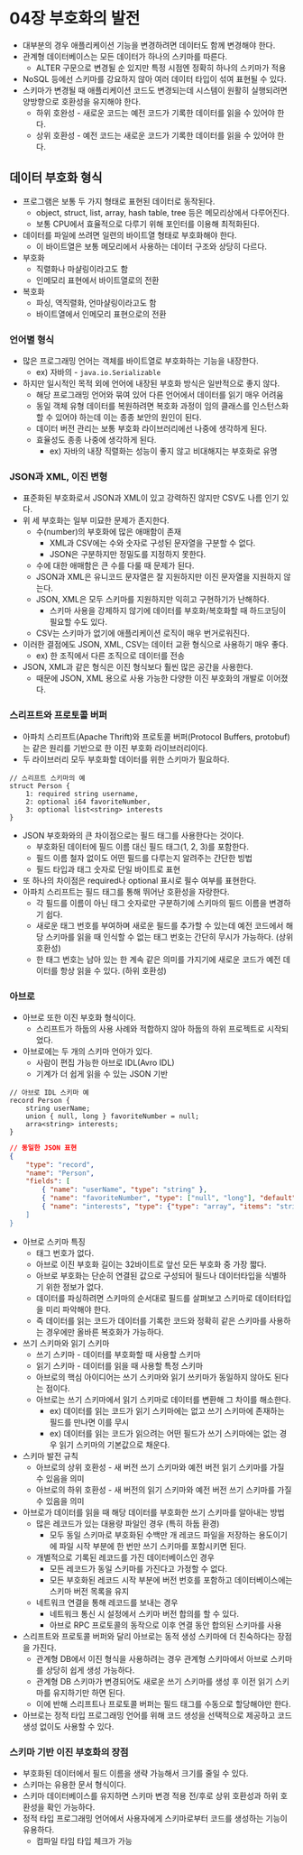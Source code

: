 # 04장 부호화의 발전
- 대부분의 경우 애플리케이션 기능을 변경하려면 데이터도 함께 변경해야 한다.
- 관계형 데이터베이스는 모든 데이터가 하나의 스키마를 따른다.
    - ALTER 구문으로 변경될 순 있지만 특정 시점엔 정확히 하나의 스키마가 적용
- NoSQL 등에선 스키마를 강요하지 않아 여러 데이터 타입이 섞여 표현될 수 있다.
- 스키마가 변경될 때 애플리케이션 코드도 변경되는데 시스템이 원활히 실행되려면 양방향으로 호환성을 유지해야 한다.
    - 하위 호완성 - 새로운 코드는 예전 코드가 기록한 데이터를 읽을 수 있어야 한다.
    - 상위 호환성 - 예전 코드는 새로운 코드가 기록한 데이터를 읽을 수 있어야 한다.

## 데이터 부호화 형식

- 프로그램은 보통 두 가지 형태로 표현된 데이터로 동작된다.
    - object, struct, list, array, hash table, tree 등은 메모리상에서 다루어진다.
    - 보통 CPU에서 효율적으로 다루기 위해 포인터를 이용해 최적화된다.
- 데이터를 파일에 쓰려면 일련의 바이트열 형태로 부호화해야 한다.
    - 이 바이트열은 보통 메모리에서 사용하는 데이터 구조와 상당히 다르다.
- 부호화
    - 직렬화나 마샬링이라고도 함
    - 인메모리 표현에서 바이트열로의 전환
- 복호화
    - 파싱, 역직렬화, 언마샬링이라고도 함
    - 바이트열에서 인메모리 표현으로의 전환

### 언어별 형식

- 많은 프로그래밍 언어는 객체를 바이트열로 부호화하는 기능을 내장한다.
    - ex) 자바의 - `java.io.Serializable`
- 하지만 일시적인 목적 외에 언어에 내장된 부호화 방식은 일반적으로 좋지 않다.
    - 해당 프로그래밍 언어와 묶여 있어 다른 언어에서 데이터를 읽기 매우 어려움
    - 동일 객체 유형 데이터를 복원하려면 복호화 과정이 임의 클래스를 인스턴스화할 수 있어야 하는데 이는 종종 보안의 원인이 된다.
    - 데이터 버전 관리는 보통 부호화 라이브러리에선 나중에 생각하게 된다.
    - 효율성도 종종 나중에 생각하게 된다.
        - ex) 자바의 내장 직렬화는 성능이 좋지 않고 비대해지는 부호화로 유명

### JSON과 XML, 이진 변형

- 표준화된 부호화로서 JSON과 XML이 있고 강력하진 않지만 CSV도 나름 인기 있다.
- 위 세 부호화는 일부 미묘한 문제가 존지한다.
    - 수(number)의 부호화에 많은 애매함이 존재
        - XML과 CSV에는 수와 숫자로 구성된 문자열을 구분할 수 없다.
        - JSON은 구분하지만 정밀도를 지정하지 못한다.
    - 수에 대한 애매함은 큰 수를 다룰 때 문제가 된다.
    - JSON과 XML은 유니코드 문자열은 잘 지원하지만 이진 문자열을 지원하지 않는다.
    - JSON, XML은 모두 스키마를 지원하지만 익히고 구현하기가 난해하다.
        - 스키마 사용을 강제하지 않기에 데이터를 부호화/복호화할 때 하드코딩이 필요할 수도 있다.
    - CSV는 스키마가 없기에 애플리케이션 로직이 매우 번거로워진다.
- 이러한 결점에도 JSON, XML, CSV는 데이터 교환 형식으로 사용하기 매우 좋다.
    - ex) 한 조직에서 다른 조직으로 데이터를 전송
- JSON, XML과 같은 형식은 이진 형식보다 훨씬 많은 공간을 사용한다.
    - 때문에 JSON, XML 용으로 사용 가능한 다양한 이진 부호화의 개발로 이어졌다.

### 스리프트와 프로토콜 버퍼

- 아파치 스리프트(Apache Thrift)와 프로토콜 버퍼(Protocol Buffers, protobuf)는 같은 원리를 기반으로 한 이진 부호화 라이브러리이다.
- 두 라이브러리 모두 부호화할 데이터를 위한 스키마가 필요하다.

```
// 스리프트 스키마의 예
struct Person {
	1: required string username,
	2: optional i64 favoriteNumber,
	3: optional list<string> interests
}
```

- JSON 부호화와의 큰 차이점으로는 필드 태그를 사용한다는 것이다.
    - 부호화된 데이터에 필드 이름 대신 필드 태그(1, 2, 3)를 포함한다.
    - 필드 이름 철자 없이도 어떤 필드를 다루는지 알려주는 간단한 빙법
    - 필드 타입과 태그 숫자로 단일 바이트로 표현
- 또 하나의 차이점은 required나 optional 표시로 필수 여부를 표현한다.
- 아파치 스리프트는 필드 태그를 통해 뛰어난 호환성을 자랑한다.
    - 각 필드를 이름이 아닌 태그 숫자로만 구분하기에 스키마의 필드 이름을 변경하기 쉽다.
    - 새로운 태그 번호를 부여하며 새로운 필드를 추가할 수 있는데 예전 코드에서 해당 스키마를 읽을 때 인식할 수 없는 태그 번호는 간단히 무시가 가능하다. (상위 호환성)
    - 한 태그 번호는 남아 있는 한 계속 같은 의미를 가지기에 새로운 코드가 예전 데이터를 항상 읽을 수 있다. (하위 호환성)

### 아브로

- 아브로 또한 이진 부호화 형식이다.
  - 스리프트가 하둡의 사용 사례와 적합하지 않아 하둡의 하위 프로젝트로 시작되었다.
- 아브로에는 두 개의 스키마 언아가 있다.
  - 사람이 편집 가능한 아브로 IDL(Avro IDL)
  - 기계가 더 쉽게 읽을 수 있는 JSON 기반

```
// 아브로 IDL 스키마 예
record Person {
	string userName;
	union { null, long } favoriteNumber = null;
	arra<string> interests;
}
```

```json
// 동일한 JSON 표현
{
	"type": "record",
	"name": "Person",
	"fields": [
		{ "name": "userName", "type": "string" },
		{ "name": "favoriteNumber", "type": ["null", "long"], "default": null },
		{ "name": "interests", "type": {"type": "array", "items": "string} }
	]
}
```

- 아브로 스키마 특징
  - 태그 번호가 없다.
  - 아브로 이진 부호화 길이는 32바이트로 앞선 모든 부호화 중 가장 짧다.
  - 아브로 부호화는 단순히 연결된 값으로 구성되어 필드나 데이터타입을 식별하기 위한 정보가 없다.
  - 데이터를 파싱하려면 스키마의 순서대로 필드를 살펴보고 스키마로 데이터타입을 미리 파악해야 한다.
  - 즉 데이터를 읽는 코드가 데이터를 기록한 코드와 정확히 같은 스키마를 사용하는 경우에만 올바른 복호화가 가능하다.
- 쓰기 스키마와 읽기 스키마
  - 쓰기 스키마 - 데이터를 부호화할 때 사용할 스키마
  - 읽기 스키마 - 데이터를 읽을 때 사용할 특정 스키마
  - 아브로의 핵심 아이디어는 쓰기 스키마와 읽기 쓰키마가 동일하지 않아도 된다는 점이다.
  - 아브로는 쓰기 스키마에서 읽기 스키마로 데이터를 변환해 그 차이를 해소한다.
    - ex) 데이터를 읽는 코드가 읽기 스키마에는 없고 쓰기 스키마에 존재하는 필드를 만나면 이를 무시
    - ex) 데이터를 읽는 코드가 읽으려는 어떤 필드가 쓰기 스키마에는 없는 경우 읽기 스키마의 기본값으로 채운다.
- 스키마 발전 규칙
  - 아브로의 상위 호환성 - 새 버전 쓰기 스키마와 예전 버전 읽기 스키마를 가질 수 있음을 의미
  - 아브로의 하위 호환성 - 새 버전의 읽기 스키마와 예전 버전 쓰기 스키마를 가질 수 있음을 의미
- 아브로가 데이터를 읽을 때 해당 데이터를 부호화한 쓰기 스키마를 알아내는 방법
  - 많은 레코드가 있는 대용량 파일인 경우 (특히 하둡 환경)
    - 모두 동일 스키마로 부호화된 수백만 개 레코드 파일을 저장하는 용도이기에 파일 시작 부분에 한 번만 쓰기 스키마를 포함시키면 된다.
  - 개별적으로 기록된 레코드를 가진 데이터베이스인 경우
    - 모든 레코드가 동일 스키마를 가진다고 가정할 수 없다.
    - 모든 부호화된 레코드 시작 부분에 버전 번호를 포함하고 데이터베이스에는 스키마 버전 목록을 유지
  - 네트워크 연결을 통해 레코드를 보내는 경우
    - 네트워크 통신 시 설정에서 스키마 버전 합의를 할 수 있다.
    - 아브로 RPC 프로토콜의 동작으로 이후 연결 동안 합의된 스키마를 사용
- 스리프트와 프로토콜 버퍼와 달리 아브로는 동적 생성 스키마에 더 친숙하다는 장점을 가진다.
  - 관계형 DB에서 이진 형식을 사용하려는 경우 관계형 스키마에서 아브로 스키마를 상당히 쉽게 생성 가능하다.
  - 관계형 DB 스키마가 변경되어도 새로운 쓰기 스키마를 생성 후 이전 읽기 스키마를 유지하기만 하면 된다.
  - 이에 반해 스리프트나 프로토콜 버퍼는 필드 태그를 수동으로 할당해야만 한다.
- 아브로는 정적 타입 프로그래밍 언어를 위해 코드 생성을 선택적으로 제공하고 코드 생성 없이도 사용할 수 있다.

### 스키마 기반 이진 부호화의 장점

- 부호화된 데이터에서 필드 이름을 생략 가능해서 크기를 줄일 수 있다.
- 스키마는 유용한 문서 형식이다.
- 스키마 데이터베이스를 유지하면 스키마 변경 적용 전/후로 상위 호환성과 하위 호환성을 확인 가능하다.
- 정적 타입 프로그래밍 언어에서 사용자에게 스키마로부터 코드를 생성하는 기능이 유용하다.
  - 컴파일 타임 타입 체크가 가능
